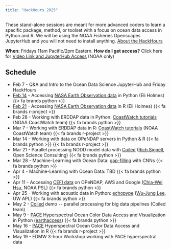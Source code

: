 ```yaml
---
title: "HackHours 2025"
---
```


These stand-alone sessions are meant for more advanced coders to learn a specific package, method, or toolset with a focus on ocean data access in Python and R. We will be using the NOAA Fisheries Openscapes JupyterHub and you will not need to install anything.  [About the HackHours](https://nmfs-opensci.github.io/NOAAHackDays/content/hackhours.html)

**When:** Fridays 11am Pacific/2pm Eastern. **How do I get access?** Click here for [Video Link and JupyterHub Access](https://docs.google.com/document/d/15Wu28DGDKNsdQmW5yuFd3JJuUSn91HFxCEb3dqPxYcs/edit?usp=sharing) (NOAA only)

## Schedule

* Feb 7 - Q&A and Intro to the Ocean Data Science JupyterHub and Friday HackHours
* [Feb 14](2025-02-14-earthdata/index.qmd) - Accessing [NASA Earth Observation data](https://www.earthdata.nasa.gov/) in Python (Eli Holmes) {{< fa brands python >}} 
* [Feb 21](2025-02-21-earthdata/index.qmd) - Accessing [NASA Earth Observation data](https://www.earthdata.nasa.gov/) in R (Eli Holmes) {{< fa brands r-project >}} 
* Feb 28 - Working with ERDDAP data in Python: [CoastWatch tutorials](https://github.com/coastwatch-training/CoastWatch-Tutorials) (NOAA CoastWatch team) {{< fa brands python >}} 
* Mar 7 - Working with ERDDAP data in R: [CoastWatch tutorials](https://github.com/coastwatch-training/CoastWatch-Tutorials) (NOAA CoastWatch team) {{< fa brands r-project >}} 
* Mar 14 - Working with data on OPeNDAP servers in Python & R {{< fa brands python >}} {{< fa brands r-project >}}
* Mar 21 - Parallel processing NODD model data with [Coiled](https://www.coiled.io/) ([Rich Signell](https://opensciencecomputing.com/), Open Science Consulting) {{< fa brands python >}} 
* Mar 28 - Machine-Learning with Ocean Data: [gap-filling](https://doi.org/10.6084/m9.figshare.27936036.v1) with CNNs {{< fa brands python >}} 
* Apr 4 - Machine-Learning with Ocean Data: TBD {{< fa brands python >}} 
* Apr 11 - Accessing [CEFI data](https://psl.noaa.gov/cefi_portal/) on OPeNDAP, AWS and Google ([Chia-Wei Hsu](https://psl.noaa.gov/people/chia-wei.hsu/), NOAA PSL) {{< fa brands python >}} 
* Apr 25 - Working with acoustic data in Python: [echopype](https://echopype.readthedocs.io/en/stable/) ([Wu-Jung Lee](https://www.apl.washington.edu/people/profile.php?last_name=Lee&first_name=Wu-Jung), UW APL) {{< fa brands python >}} 
* May 2 - [Coiled](https://www.coiled.io/) demo -- parallel processing for big data pipelines (Coiled team)
* May 9 - [PACE](https://pace.oceansciences.org/home.htm) Hyperspectral Ocean Color Data Access and Visualization in Python ([earthaccess](https://earthaccess.readthedocs.io/en/latest/)) {{< fa brands python >}} 
* May 16 - [PACE](https://pace.oceansciences.org/home.htm) Hyperspectral Ocean Color Data Access and Visualization in R {{< fa brands r-project >}} 
* May 19 - EDMW 3-hour Workshop working with PACE hyperspectral data
